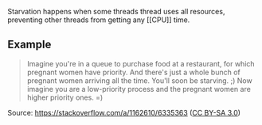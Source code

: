 Starvation happens when some threads thread uses all resources, preventing other threads from getting any [[CPU]] time.

## Example

> Imagine you're in a queue to purchase food at a restaurant, for which pregnant women have priority. And there's just a whole bunch of pregnant women arriving all the time.
> You'll soon be starving. ;)
> Now imagine you are a low-priority process and the pregnant women are higher priority ones. =)

Source: https://stackoverflow.com/a/1162610/6335363 ([CC BY-SA 3.0](https://creativecommons.org/licenses/by-sa/3.0/ "The current license for this post: CC BY-SA 3.0"))
